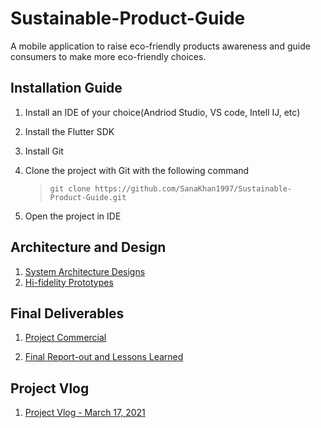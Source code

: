# Sustainable-Product-Guide
A mobile application to raise eco-friendly products awareness and guide consumers to make more eco-friendly choices. 

## Installation Guide
1. Install an IDE of your choice(Andriod Studio, VS code, Intell IJ, etc)

2. Install the Flutter SDK

3. Install Git

4. Clone the project with Git with the following command

   > `git clone https://github.com/SanaKhan1997/Sustainable-Product-Guide.git`

6. Open the project in IDE

## Architecture and Design
1. [System Architecture Designs](https://github.com/SanaKhan1997/Sustainable-Product-Guide/tree/main/Documentation/System%20Architecture%20Drawings)
2. [Hi-fidelity Prototypes](https://xd.adobe.com/view/7b2e6983-18ee-473c-bcca-0df9b49a9d20-2e7d/)

## Final Deliverables
1. [Project Commercial](https://youtu.be/PqprsKNLXFA)

2. [Final Report-out and Lessons Learned](https://github.com/SanaKhan1997/Sustainable-Product-Guide/blob/main/Documentation/Report.pdf)

## Project Vlog
1. [Project Vlog - March 17, 2021](https://youtu.be/0x4Rz2ObhJA)
